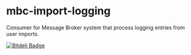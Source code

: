 mbc-import-logging
==================

Consumer for Message Broker system that process logging entries from user imports.


[![Bitdeli Badge](https://d2weczhvl823v0.cloudfront.net/DoSomething/mbc-import-logging/trend.png)](https://bitdeli.com/free "Bitdeli Badge")

